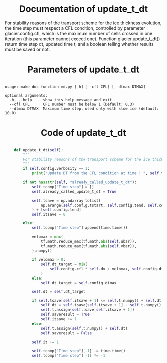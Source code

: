 

### <h1 align="center" id="title"> Documentation of update_t_dt </h1>



For stability reasons of the transport scheme for the ice thickness evolution, the time step must respect a CFL condition, controlled by parameter glacier.config.cfl, which is the maximum number of cells crossed in one iteration (this parameter cannot exceed one). Function glacier.update_t_dt() return time step dt, updated time t, and a boolean telling whether results must be saved or not.



### <h1 align="center" id="title"> Parameters of update_t_dt </h1>


``` 

usage: make-doc-function-md.py [-h] [--cfl CFL] [--dtmax DTMAX]

optional arguments:
  -h, --help     show this help message and exit
  --cfl CFL      CFL number must be below 1 (Default: 0.3)
  --dtmax DTMAX  Maximum time step, used only with slow ice (default: 10.0)
``` 



### <h1 align="center" id="title"> Code of update_t_dt </h1>


```python 

    def update_t_dt(self):
        """
        For stability reasons of the transport scheme for the ice thickness evolution, the time step must respect a CFL condition, controlled by parameter glacier.config.cfl, which is the maximum number of cells crossed in one iteration (this parameter cannot exceed one). Function glacier.update_t_dt() return time step dt, updated time t, and a boolean telling whether results must be saved or not.
        """
        if self.config.verbosity == 1:
            print("Update DT from the CFL condition at time : ", self.t.numpy())

        if not hasattr(self, "already_called_update_t_dt"):
            self.tcomp["Time step"] = []
            self.already_called_update_t_dt = True

            self.tsave = np.ndarray.tolist(
                np.arange(self.config.tstart, self.config.tend, self.config.tsave)
            ) + [self.config.tend]
            self.itsave = 0

        else:
            self.tcomp["Time step"].append(time.time())

            velomax = max(
                tf.math.reduce_max(tf.math.abs(self.ubar)),
                tf.math.reduce_max(tf.math.abs(self.vbar)),
            ).numpy()

            if velomax > 0:
                self.dt_target = min(
                    self.config.cfl * self.dx / velomax, self.config.dtmax
                )
            else:
                self.dt_target = self.config.dtmax

            self.dt = self.dt_target

            if self.tsave[self.itsave + 1] <= self.t.numpy() + self.dt:
                self.dt = self.tsave[self.itsave + 1] - self.t.numpy()
                self.t.assign(self.tsave[self.itsave + 1])
                self.saveresult = True
                self.itsave += 1
            else:
                self.t.assign(self.t.numpy() + self.dt)
                self.saveresult = False

            self.it += 1

            self.tcomp["Time step"][-1] -= time.time()
            self.tcomp["Time step"][-1] *= -1

``` 


